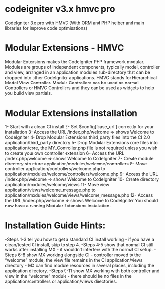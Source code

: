 # codeigniter v3.x hmvc pro

CodeIgniter 3.x pro with HMVC (With ORM and PHP helber and main libraries for improve code optimisations)


# Modular Extensions - HMVC
Modular Extensions makes the CodeIgniter PHP framework modular. Modules are groups of independent components, typically model, controller and view, arranged in an application modules sub-directory that can be dropped into other CodeIgniter applications.
HMVC stands for Hierarchical Model View Controller.
Module Controllers can be used as normal Controllers or HMVC Controllers and they can be used as widgets to help you build view partials.

# Modular Extensions installation
1- Start with a clean CI install
2- Set $config[‘base_url’] correctly for your installation
3- Access the URL /index.php/welcome => shows Welcome to CodeIgniter
4- Drop Modular Extensions third_party files into the CI 2.0 application/third_party directory
5- Drop Modular Extensions core files into application/core, the MY_Controller.php file is not required unless you wish to create your own controller extension
6- Access the URL /index.php/welcome => shows Welcome to CodeIgniter
7- Create module directory structure application/modules/welcome/controllers
8- Move controller application/controllers/welcome.php to application/modules/welcome/controllers/welcome.php
9- Access the URL /index.php/welcome => shows Welcome to CodeIgniter
10- Create directory application/modules/welcome/views
11- Move view application/views/welcome_message.php to application/modules/welcome/views/welcome_message.php
12- Access the URL /index.php/welcome => shows Welcome to CodeIgniter
You should now have a running Modular Extensions installation.

# Installation Guide Hints:
-Steps 1-3 tell you how to get a standard CI install working - if you have a clean/tested CI install, skip to step 4.
-Steps 4-5 show that normal CI still works after installing MX - it shouldn’t interfere with the normal CI setup.
-Steps 6-8 show MX working alongside CI - controller moved to the “welcome” module, the view file remains in the CI application/views directory - MX can find module resources in several places, including the application directory.
-Steps 9-11 show MX working with both controller and view in the “welcome” module - there should be no files in the application/controllers or application/views directories.
